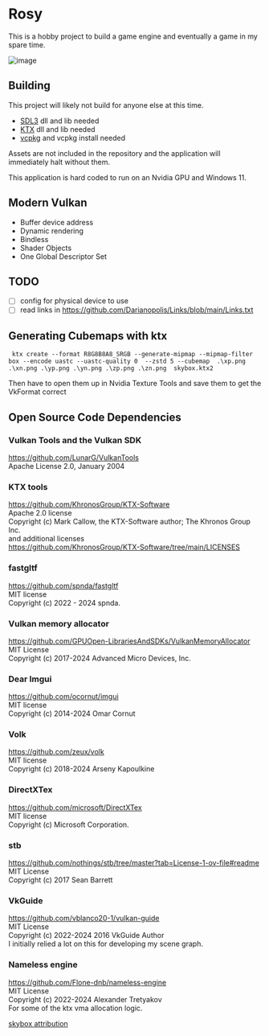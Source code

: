 # Rosy
This is a hobby project to build a game engine and eventually a game in my spare time.

![image](https://github.com/user-attachments/assets/7f651c0d-8ca9-4136-973e-93c17bef5e31)

## Building
This project will likely not build for anyone else at this time.

* [SDL3](https://github.com/libsdl-org/SDL) dll and lib needed
* [KTX](https://github.com/KhronosGroup/KTX-Software/tree/main) dll and lib needed
* [vcpkg](https://vcpkg.io/en/) and vcpkg install needed

Assets are not included in the repository and the application will immediately halt without them.

This application is hard coded to run on an Nvidia GPU and Windows 11.

## Modern Vulkan 
* Buffer device address
* Dynamic rendering
* Bindless
* Shader Objects
* One Global Descriptor Set

## TODO
* [ ] config for physical device to use
* [ ] read links in https://github.com/Darianopolis/Links/blob/main/Links.txt

## Generating Cubemaps with ktx

```
 ktx create --format R8G8B8A8_SRGB --generate-mipmap --mipmap-filter box --encode uastc --uastc-quality 0  --zstd 5 --cubemap  .\xp.png .\xn.png .\yp.png .\yn.png .\zp.png .\zn.png  skybox.ktx2
 ```
 Then have to open them up in Nvidia Texture Tools and save them to get the VkFormat correct

 ## Open Source Code Dependencies

### Vulkan Tools and the Vulkan SDK
https://github.com/LunarG/VulkanTools<br/>
Apache License  2.0, January 2004<br/>

 ### KTX tools
 https://github.com/KhronosGroup/KTX-Software   <br/>
 Apache 2.0 license <br/>
 Copyright (c) Mark Callow, the KTX-Software author; The Khronos Group Inc. <br/>
 and additional licenses<br/>
 https://github.com/KhronosGroup/KTX-Software/tree/main/LICENSES

 ### fastgltf 
 https://github.com/spnda/fastgltf  <br/>
 MIT license <br/>
 Copyright (c) 2022 - 2024 spnda.  <br/>

 ### Vulkan memory allocator
 https://github.com/GPUOpen-LibrariesAndSDKs/VulkanMemoryAllocator  <br/>
 MIT License  <br/>
 Copyright  (c) 2017-2024 Advanced Micro Devices, Inc. <br/>

 ### Dear Imgui 
 https://github.com/ocornut/imgui  <br/>
 MIT license  <br/>
 Copyright (c) 2014-2024 Omar Cornut <br/>

 ### Volk
 https://github.com/zeux/volk  <br/>
 MIT license  <br/>
 Copyright (c) 2018-2024 Arseny Kapoulkine <br/>


 ### DirectXTex 
 https://github.com/microsoft/DirectXTex  <br/>
 MIT license  <br/>
 Copyright (c) Microsoft Corporation.
  <br/>

 ### stb
 https://github.com/nothings/stb/tree/master?tab=License-1-ov-file#readme   <br/>
 MIT License  <br/>
 Copyright (c) 2017 Sean Barrett <br/>

 ### VkGuide
 https://github.com/vblanco20-1/vulkan-guide <br/>
 MIT License<br/>
 Copyright (c) 2022-2024 2016 VkGuide Author<br/>
 I initially relied a lot on this for developing my scene graph.<br/>

 ### Nameless engine
 https://github.com/Flone-dnb/nameless-engine <br/>
 MIT License<br/>
 Copyright (c) 2022-2024 Alexander Tretyakov<br/>
 For some of the ktx vma allocation logic.<br/>

[skybox attribution](https://sketchfab.com/3d-models/free-skybox-blue-desert-fd952e60be9746e0872840e89fbf7370)
